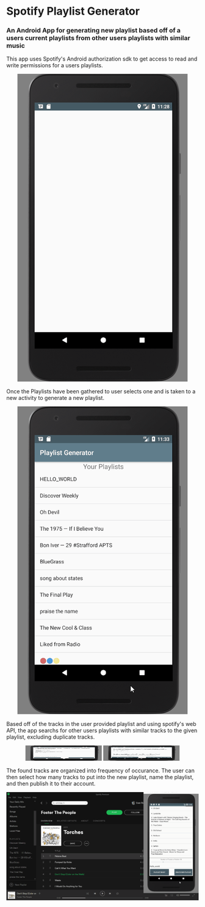 # Spotify Playlist Generator
### An Android App for generating new playlist based off of a users current playlists from other users playlists with similar music

This app uses Spotify's Android authorization sdk to get access to read and write permissions for a users playlists.


<p align="center">
  
  <img src="https://github.com/eroberts20/spotifyPlaylistGenerator/blob/master/screenshots/start_screen.gif">
</p>

Once the Playlists have been gathered to user selects one and is taken to a new activity to generate a new playlist.


<p align="center">
  
  <img src="https://github.com/eroberts20/spotifyPlaylistGenerator/blob/master/screenshots/playlist.gif">
</p>


Based off of the tracks in the user provided playlist and using spotify's web API, the app searchs for other users playlists with similar tracks to the given playlist, excluding duplicate tracks.


<p align="center">
  
  <img src="https://github.com/eroberts20/spotifyPlaylistGenerator/blob/master/screenshots/playlist_ready.gif" width="200" height="40" >
  <img src="https://github.com/eroberts20/spotifyPlaylistGenerator/blob/master/screenshots/playlist_ready2.gif" width="200" height="40">

</p>


The found tracks are organized into frequency of occurance. The user can then select how many tracks to put into the new playlist, name the playlist, and then publish it to their account.


<p align="center">
  
  <img src="https://github.com/eroberts20/spotifyPlaylistGenerator/blob/master/screenshots/spotify.gif">
</p>

